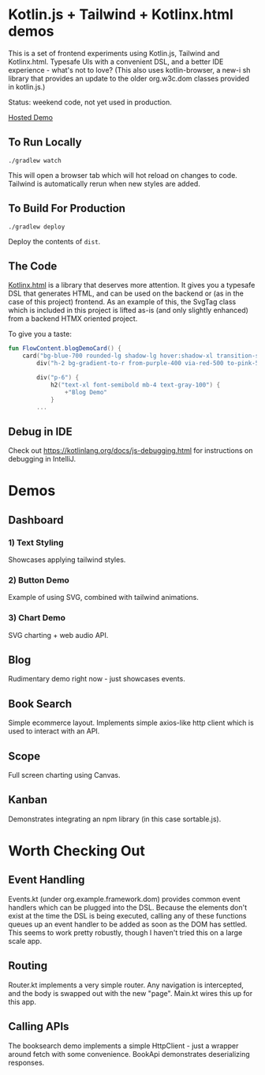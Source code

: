 # Kotlin.js + Tailwind + Kotlinx.html demos

This is a set of frontend experiments using Kotlin.js, Tailwind and Kotlinx.html. Typesafe UIs with a convenient DSL, and a better IDE experience - what's not to love? (This also uses kotlin-browser, a new-i sh library that provides an update to the older org.w3c.dom classes provided in kotlin.js.)

Status: weekend code, not yet used in production.

[Hosted Demo](http://kdemo.cc)

## To Run Locally

`./gradlew watch`

This will open a browser tab which will hot reload on changes to code. Tailwind is automatically rerun when new styles are added.

## To Build For Production

`./gradlew deploy`

Deploy the contents of `dist`.

## The Code

[Kotlinx.html](https://github.com/Kotlin/kotlinx.html) is a library that deserves more attention. It gives you a typesafe DSL that generates HTML, and can be used on the backend or 
(as in the case of this project) frontend. As an example of this, the SvgTag class which is included in this project is lifted as-is (and only slightly enhanced) from a backend HTMX 
oriented project.

To give you a taste:

```kotlin
fun FlowContent.blogDemoCard() {
    card("bg-blue-700 rounded-lg shadow-lg hover:shadow-xl transition-shadow duration-300 overflow-hidden flex flex-col justify-between") {
        div("h-2 bg-gradient-to-r from-purple-400 via-red-500 to-pink-500")

        div("p-6") {
            h2("text-xl font-semibold mb-4 text-gray-100") {
                +"Blog Demo"
            }
        ...
```

## Debug in IDE

Check out https://kotlinlang.org/docs/js-debugging.html for instructions on debugging in IntelliJ.

# Demos

## Dashboard

### 1) Text Styling

Showcases applying tailwind styles. 

### 2) Button Demo

Example of using SVG, combined with tailwind animations.

### 3) Chart Demo

SVG charting + web audio API.

## Blog

Rudimentary demo right now - just showcases events.

## Book Search

Simple ecommerce layout. Implements simple axios-like http client which is used to interact with an API.

## Scope

Full screen charting using Canvas.

## Kanban

Demonstrates integrating an npm library (in this case sortable.js).

# Worth Checking Out

## Event Handling 

Events.kt (under org.example.framework.dom) provides common event handlers which can be plugged into the DSL. Because the elements don't exist at the time the DSL is being executed,
calling any of these functions queues up an event handler to be added as soon as the DOM has settled. This seems to work pretty robustly, though I haven't tried this on a large scale app.

## Routing

Router.kt implements a very simple router. Any navigation is intercepted, and the body is swapped out with the new "page". Main.kt wires this up for this app.

## Calling APIs

The booksearch demo implements a simple HttpClient - just a wrapper around fetch with some convenience. BookApi demonstrates deserializing responses.

